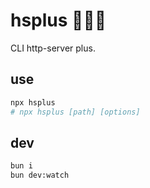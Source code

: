 # hsplus 🚧🚧🚧

CLI http-server plus.

## use

```bash
npx hsplus
# npx hsplus [path] [options]
```

## dev

```bash
bun i
bun dev:watch
```
